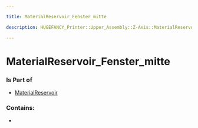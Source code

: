 ```yaml
---

title: MaterialReservoir_Fenster_mitte

description: HUGEFANCY_Printer::Upper_Assembly::Z-Axis::MaterialReservoir::MaterialReservoir_Fenster_mitte

---
```

# MaterialReservoir_Fenster_mitte
<script>
    var geoarray = '{"MaterialReservoir_Fenster_mitte": {}}';
</script>
<script>
    var basepath = '/assets/HUGEFANCY_Printer/Upper_Assembly/Z-Axis/MaterialReservoir/';
</script>
<link rel="stylesheet" href="/css/container.css">

<div id="container"></div>

<!-- these are the required scripts for the three.js scene -->
<script src="/lib/three.min.js"></script>
<script src="/lib/OrbitControls.js"></script>
<script src="/lib/RectAreaLightUniformsLib.js"></script>
<!-- this is your app's lib file -->
<script src="/lib/triceratops_app.js"></script>
### Is Part of
- [MaterialReservoir](../MaterialReservoir)  

### Contains:
- [](./MaterialReservoir_Fenster_mitte/)

